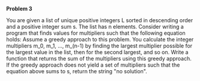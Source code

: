 **Problem 3**

You are given a list of unique positive integers L sorted in descending order and a positive integer sum s. The list has n elements. Consider writing a program that finds values for multipliers  such that the following equation holds: 
Assume a greedy approach to this problem. You calculate the integer multipliers m_0, m_1, ..., m_(n-1) by finding the largest multiplier possible for the largest value in the list, then for the second largest, and so on. Write a function that returns the sum of the multipliers using this greedy approach. If the greedy approach does not yield a set of multipliers such that the equation above sums to s, return the string "no solution". 


